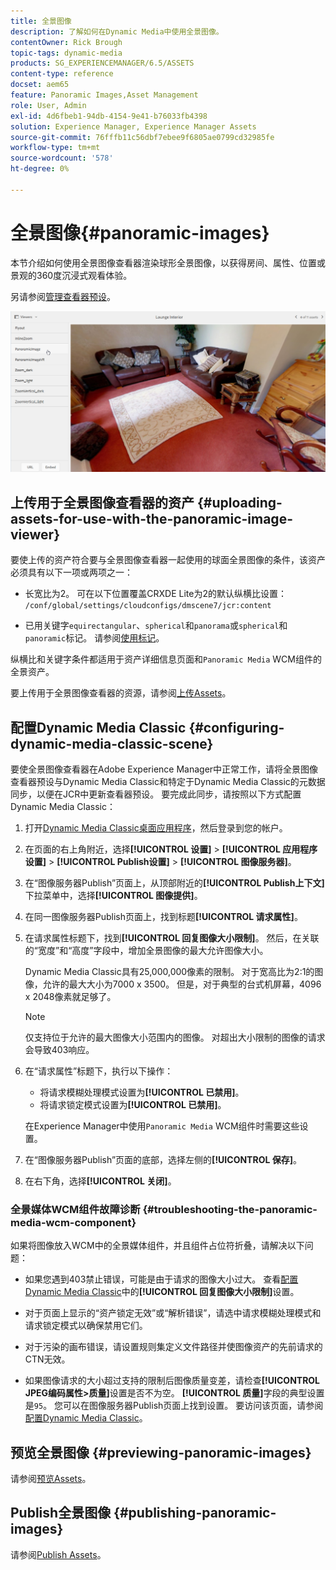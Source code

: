 ```yaml
---
title: 全景图像
description: 了解如何在Dynamic Media中使用全景图像。
contentOwner: Rick Brough
topic-tags: dynamic-media
products: SG_EXPERIENCEMANAGER/6.5/ASSETS
content-type: reference
docset: aem65
feature: Panoramic Images,Asset Management
role: User, Admin
exl-id: 4d6fbeb1-94db-4154-9e41-b76033fb4398
solution: Experience Manager, Experience Manager Assets
source-git-commit: 76fffb11c56dbf7ebee9f6805ae0799cd32985fe
workflow-type: tm+mt
source-wordcount: '578'
ht-degree: 0%

---
```


# 全景图像{#panoramic-images}

本节介绍如何使用全景图像查看器渲染球形全景图像，以获得房间、属性、位置或景观的360度沉浸式观看体验。

另请参阅[管理查看器预设](/help/assets/managing-viewer-presets.md)。

![panoramic-image2](assets/panoramic-image2.png)

## 上传用于全景图像查看器的资产 {#uploading-assets-for-use-with-the-panoramic-image-viewer}

要使上传的资产符合要与全景图像查看器一起使用的球面全景图像的条件，该资产必须具有以下一项或两项之一：

* 长宽比为2。
可在以下位置覆盖CRXDE Lite为2的默认纵横比设置：
  `/conf/global/settings/cloudconfigs/dmscene7/jcr:content`

* 已用关键字`equirectangular`、`spherical`和`panorama`或`spherical`和`panoramic`标记。 请参阅[使用标记](/help/sites-authoring/tags.md)。

纵横比和关键字条件都适用于资产详细信息页面和`Panoramic Media` WCM组件的全景资产。

要上传用于全景图像查看器的资源，请参阅[上传Assets](/help/assets/manage-assets.md#uploading-assets)。

## 配置Dynamic Media Classic {#configuring-dynamic-media-classic-scene}

要使全景图像查看器在Adobe Experience Manager中正常工作，请将全景图像查看器预设与Dynamic Media Classic和特定于Dynamic Media Classic的元数据同步，以便在JCR中更新查看器预设。 要完成此同步，请按照以下方式配置Dynamic Media Classic：

1. 打开[Dynamic Media Classic桌面应用程序](https://experienceleague.adobe.com/docs/dynamic-media-classic/using/getting-started/signing-out.html#getting-started)，然后登录到您的帐户。

1. 在页面的右上角附近，选择&#x200B;**[!UICONTROL 设置]** > **[!UICONTROL 应用程序设置]** > **[!UICONTROL Publish设置]** > **[!UICONTROL 图像服务器]**。
1. 在“图像服务器Publish”页面上，从顶部附近的&#x200B;**[!UICONTROL Publish上下文]**&#x200B;下拉菜单中，选择&#x200B;**[!UICONTROL 图像提供]**。

1. 在同一图像服务器Publish页面上，找到标题&#x200B;**[!UICONTROL 请求属性]**。
1. 在请求属性标题下，找到&#x200B;**[!UICONTROL 回复图像大小限制]**。 然后，在关联的“宽度”和“高度”字段中，增加全景图像的最大允许图像大小。

   Dynamic Media Classic具有25,000,000像素的限制。 对于宽高比为2:1的图像，允许的最大大小为7000 x 3500。 但是，对于典型的台式机屏幕，4096 x 2048像素就足够了。

   >[!NOTE]
   >
   >仅支持位于允许的最大图像大小范围内的图像。 对超出大小限制的图像的请求会导致403响应。

1. 在“请求属性”标题下，执行以下操作：

   * 将请求模糊处理模式设置为&#x200B;**[!UICONTROL 已禁用]**。
   * 将请求锁定模式设置为&#x200B;**[!UICONTROL 已禁用]**。

   在Experience Manager中使用`Panoramic Media` WCM组件时需要这些设置。

1. 在“图像服务器Publish”页面的底部，选择左侧的&#x200B;**[!UICONTROL 保存]**。

1. 在右下角，选择&#x200B;**[!UICONTROL 关闭]**。

### 全景媒体WCM组件故障诊断 {#troubleshooting-the-panoramic-media-wcm-component}

如果将图像放入WCM中的全景媒体组件，并且组件占位符折叠，请解决以下问题：

* 如果您遇到403禁止错误，可能是由于请求的图像大小过大。 查看[配置Dynamic Media Classic](/help/assets/panoramic-images.md#configuring-dynamic-media-classic-scene)中的&#x200B;**[!UICONTROL 回复图像大小限制]**&#x200B;设置。

* 对于页面上显示的“资产锁定无效”或“解析错误”，请选中请求模糊处理模式和请求锁定模式以确保禁用它们。
* 对于污染的画布错误，请设置规则集定义文件路径并使图像资产的先前请求的CTN无效。
* 如果图像请求的大小超过支持的限制后图像质量变差，请检查&#x200B;**[!UICONTROL JPEG编码属性>质量]**&#x200B;设置是否不为空。 **[!UICONTROL 质量]**&#x200B;字段的典型设置是`95`。 您可以在图像服务器Publish页面上找到设置。 要访问该页面，请参阅[配置Dynamic Media Classic](/help/assets/panoramic-images.md#configuring-dynamic-media-classic-scene)。

## 预览全景图像 {#previewing-panoramic-images}

请参阅[预览Assets](/help/assets/previewing-assets.md)。

## Publish全景图像 {#publishing-panoramic-images}

请参阅[Publish Assets](/help/assets/publishing-dynamicmedia-assets.md)。
